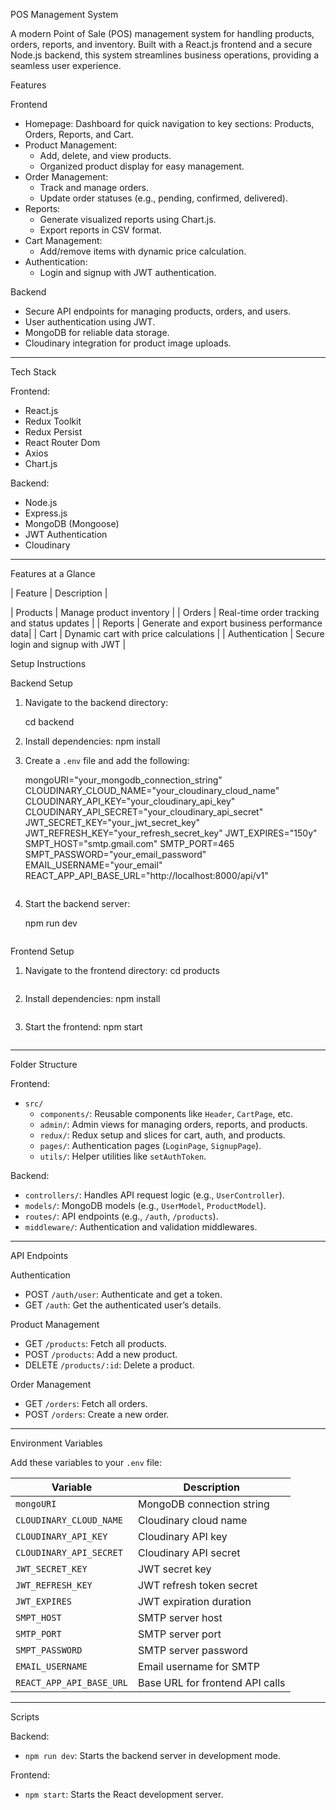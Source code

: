 
 POS Management System

A modern Point of Sale (POS) management system for handling products, orders, reports, and inventory. Built with a React.js frontend and a secure Node.js backend, this system streamlines business operations, providing a seamless user experience.


 Features

 Frontend
- Homepage: Dashboard for quick navigation to key sections: Products, Orders, Reports, and Cart.
- Product Management:
  - Add, delete, and view products.
  - Organized product display for easy management.
- Order Management:
  - Track and manage orders.
  - Update order statuses (e.g., pending, confirmed, delivered).
- Reports:
  - Generate visualized reports using Chart.js.
  - Export reports in CSV format.
- Cart Management:
  - Add/remove items with dynamic price calculation.
- Authentication:
  - Login and signup with JWT authentication.

 Backend
- Secure API endpoints for managing products, orders, and users.
- User authentication using JWT.
- MongoDB for reliable data storage.
- Cloudinary integration for product image uploads.

---

 Tech Stack

 Frontend:
- React.js
- Redux Toolkit
- Redux Persist
- React Router Dom
- Axios
- Chart.js

 Backend:
- Node.js
- Express.js
- MongoDB (Mongoose)
- JWT Authentication
- Cloudinary

---

 Features at a Glance

| Feature                | Description                                   |

| Products           | Manage product inventory                     |
| Orders             | Real-time order tracking and status updates  |
| Reports            | Generate and export business performance data|
| Cart               | Dynamic cart with price calculations         |
| Authentication     | Secure login and signup with JWT             |



 Setup Instructions

 Backend Setup
1. Navigate to the backend directory:
  
   cd backend

2. Install dependencies:
   npm install
   
3. Create a `.env` file and add the following:

   mongoURI="your_mongodb_connection_string"
   CLOUDINARY_CLOUD_NAME="your_cloudinary_cloud_name"
   CLOUDINARY_API_KEY="your_cloudinary_api_key"
   CLOUDINARY_API_SECRET="your_cloudinary_api_secret"
   JWT_SECRET_KEY="your_jwt_secret_key"
   JWT_REFRESH_KEY="your_refresh_secret_key"
   JWT_EXPIRES="150y"
   SMPT_HOST="smtp.gmail.com"
   SMTP_PORT=465
   SMPT_PASSWORD="your_email_password"
   EMAIL_USERNAME="your_email"
   REACT_APP_API_BASE_URL="http://localhost:8000/api/v1"
   ```
4. Start the backend server:
 
   npm run dev
   ```

 Frontend Setup
1. Navigate to the frontend directory:
   cd products
   ```
2. Install dependencies:
   npm install
   ```
3. Start the frontend:
   npm start
   ```

---

 Folder Structure

 Frontend:
- `src/`
  - `components/`: Reusable components like `Header`, `CartPage`, etc.
  - `admin/`: Admin views for managing orders, reports, and products.
  - `redux/`: Redux setup and slices for cart, auth, and products.
  - `pages/`: Authentication pages (`LoginPage`, `SignupPage`).
  - `utils/`: Helper utilities like `setAuthToken`.

 Backend:
- `controllers/`: Handles API request logic (e.g., `UserController`).
- `models/`: MongoDB models (e.g., `UserModel`, `ProductModel`).
- `routes/`: API endpoints (e.g., `/auth`, `/products`).
- `middleware/`: Authentication and validation middlewares.

---

 API Endpoints

 Authentication
- POST `/auth/user`: Authenticate and get a token.
- GET `/auth`: Get the authenticated user’s details.

 Product Management
- GET `/products`: Fetch all products.
- POST `/products`: Add a new product.
- DELETE `/products/:id`: Delete a product.

 Order Management
- GET `/orders`: Fetch all orders.
- POST `/orders`: Create a new order.

---

 Environment Variables

Add these variables to your `.env` file:

| Variable               | Description                                 |
|------------------------|---------------------------------------------|
| `mongoURI`             | MongoDB connection string                  |
| `CLOUDINARY_CLOUD_NAME`| Cloudinary cloud name                      |
| `CLOUDINARY_API_KEY`   | Cloudinary API key                         |
| `CLOUDINARY_API_SECRET`| Cloudinary API secret                      |
| `JWT_SECRET_KEY`       | JWT secret key                             |
| `JWT_REFRESH_KEY`      | JWT refresh token secret                   |
| `JWT_EXPIRES`          | JWT expiration duration                    |
| `SMPT_HOST`            | SMTP server host                          |
| `SMTP_PORT`            | SMTP server port                          |
| `SMPT_PASSWORD`        | SMTP server password                      |
| `EMAIL_USERNAME`       | Email username for SMTP                   |
| `REACT_APP_API_BASE_URL`| Base URL for frontend API calls           |

---

 Scripts

 Backend:
- `npm run dev`: Starts the backend server in development mode.

 Frontend:
- `npm start`: Starts the React development server.



